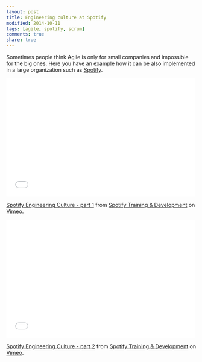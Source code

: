 ```yaml
---
layout: post
title: Engineering culture at Spotify
modified: 2014-10-11
tags: [agile, spotify, scrum]
comments: true
share: true
---
```


Sometimes people think Agile is only for small companies and impossible for the big ones. 
Here you have an example how it can be also implemented in a large organization such as [Spotify](https://labs.spotify.com/2014/03/27/spotify-engineering-culture-part-1/).

<iframe src="//player.vimeo.com/video/85490944?byline=0" width="500" height="313" frameborder="0" webkitallowfullscreen mozallowfullscreen allowfullscreen></iframe> <p><a href="http://vimeo.com/85490944">Spotify Engineering Culture - part 1</a> from <a href="http://vimeo.com/user14023874">Spotify Training &amp; Development</a> on <a href="https://vimeo.com">Vimeo</a>.</p>

<iframe src="//player.vimeo.com/video/94950270?byline=0" width="500" height="313" frameborder="0" webkitallowfullscreen mozallowfullscreen allowfullscreen></iframe> <p><a href="http://vimeo.com/94950270">Spotify Engineering Culture - part 2</a> from <a href="http://vimeo.com/user14023874">Spotify Training &amp; Development</a> on <a href="https://vimeo.com">Vimeo</a>.</p>